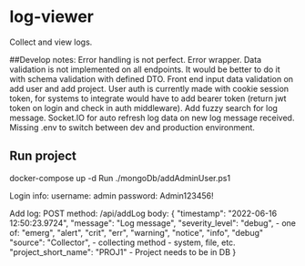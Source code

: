 # log-viewer
Collect and view logs.

##Develop notes:
Error handling is not perfect. Error wrapper.
Data validation is not implemented on all endpoints. It would be better to do it with schema validation with defined DTO.
Front end input data validation on add user and add project.
User auth is currently made with cookie session token, for systems to integrate would have to add bearer token (return jwt token on login and check in auth middleware).
Add fuzzy search for log message.
Socket.IO for auto refresh log data on new log message received.
Missing .env to switch between dev and production environment.

## Run project
docker-compose up -d
Run ./mongoDb/addAdminUser.ps1

Login info:
username: admin
password: Admin123456!

Add log:
POST method: /api/addLog
body: 
{
  "timestamp": "2022-06-16 12:50:23.9724",
  "message": "Log message",
  "severity_level": "debug",  - one of: "emerg", "alert", "crit", "err", "warning", "notice", "info", "debug"
  "source": "Collector",  - collecting method - system, file, etc.
  "project_short_name": "PROJ1" - Project needs to be in DB
}